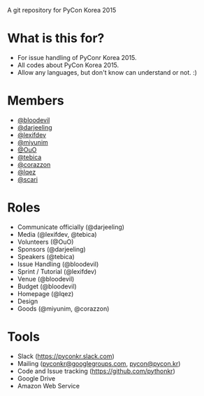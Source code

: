 A git repository for PyCon Korea 2015

What is this for?
=================
 - For issue handling of PyConr Korea 2015.
 - All codes about PyCon Korea 2015.
 - Allow any languages, but don't know can understand or not. :)

Members
=======
- [@bloodevil](https://github.com/Bloodevil)
- [@darjeeling](https://github.com/darjeeling)
- [@lexifdev](https://github.com/lexifdev)
- [@miyunim](https://github.com/miyunim)
- [@OuO](https://github.com/OuO)
- [@tebica](https://github.com/tebica)
- [@corazzon](https://github.com/corazzon)
- [@lqez](https://github.com/lqez)
- [@scari](https://github.com/scari)

Roles
=====
- Communicate officially (@darjeeling)
- Media (@lexifdev, @tebica)
- Volunteers (@OuO)
- Sponsors (@darjeeling)
- Speakers (@tebica)
- Issue Handling (@bloodevil)
- Sprint / Tutorial (@lexifdev)
- Venue (@bloodevil)
- Budget (@bloodevil)
- Homepage (@lqez)
- Design
- Goods (@miyunim, @corazzon)
 
Tools
=====
- Slack (https://pyconkr.slack.com)
- Mailing (pyconkr@googlegroups.com, pycon@pycon.kr)
- Code and Issue tracking (https://github.com/pythonkr)
- Google Drive
- Amazon Web Service
